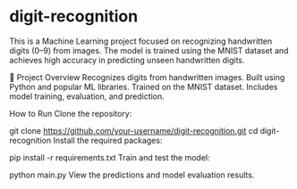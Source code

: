 # digit-recognition
This is a Machine Learning project focused on recognizing handwritten digits (0–9) from images. The model is trained using the MNIST dataset and achieves high accuracy in predicting unseen handwritten digits.

📌 Project Overview
Recognizes digits from handwritten images.
Built using Python and popular ML libraries.
Trained on the MNIST dataset.
Includes model training, evaluation, and prediction.

How to Run
Clone the repository:

git clone https://github.com/your-username/digit-recognition.git
cd digit-recognition
Install the required packages:

pip install -r requirements.txt
Train and test the model:

python main.py
View the predictions and model evaluation results.
